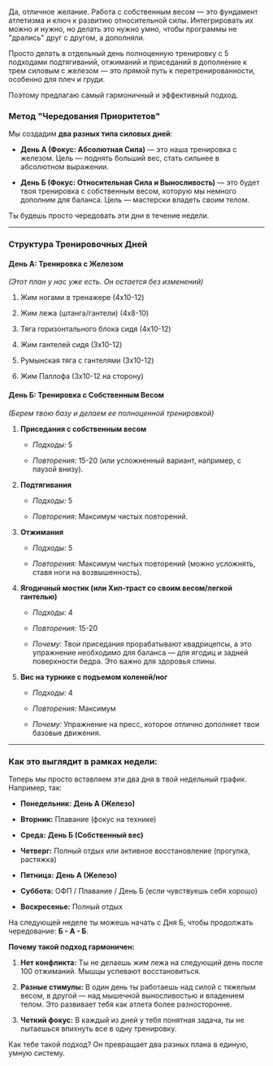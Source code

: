 Да, отличное желание. Работа с собственным весом — это фундамент атлетизма и ключ к развитию относительной силы. Интегрировать их можно и нужно, но делать это нужно умно, чтобы программы не "дрались" друг с другом, а дополняли.

Просто делать в отдельный день полноценную тренировку с 5 подходами подтягиваний, отжиманий и приседаний в дополнение к трем силовым с железом — это прямой путь к перетренированности, особенно для плеч и груди.

Поэтому предлагаю самый гармоничный и эффективный подход.

### **Метод "Чередования Приоритетов"**

Мы создадим **два разных типа силовых дней**:

- **День А (Фокус: Абсолютная Сила)** — это наша тренировка с железом. Цель — поднять больший вес, стать сильнее в абсолютном выражении.
    
- **День Б (Фокус: Относительная Сила и Выносливость)** — это будет твоя тренировка с собственным весом, которую мы немного дополним для баланса. Цель — мастерски владеть своим телом.
    

Ты будешь просто чередовать эти дни в течение недели.

---

### **Структура Тренировочных Дней**

#### **День А: Тренировка с Железом**

_(Этот план у нас уже есть. Он остается без изменений)_

1. Жим ногами в тренажере (4x10-12)
    
2. Жим лежа (штанга/гантели) (4x8-10)
    
3. Тяга горизонтального блока сидя (4x10-12)
    
4. Жим гантелей сидя (3x10-12)
    
5. Румынская тяга с гантелями (3x10-12)
    
6. Жим Паллофа (3x10-12 на сторону)
    

#### **День Б: Тренировка с Собственным Весом**

_(Берем твою базу и делаем ее полноценной тренировкой)_

1. **Приседания с собственным весом**
    
    - _Подходы:_ 5
        
    - _Повторения:_ 15-20 (или усложненный вариант, например, с паузой внизу).
        
2. **Подтягивания**
    
    - _Подходы:_ 5
        
    - _Повторения:_ Максимум чистых повторений.
        
3. **Отжимания**
    
    - _Подходы:_ 5
        
    - _Повторения:_ Максимум чистых повторений (можно усложнять, ставя ноги на возвышенность).
        
4. **Ягодичный мостик (или Хип-траст со своим весом/легкой гантелью)**
    
    - _Подходы:_ 4
        
    - _Повторения:_ 15-20
        
    - _Почему:_ Твои приседания прорабатывают квадрицепсы, а это упражнение необходимо для баланса — для ягодиц и задней поверхности бедра. Это важно для здоровья спины.
        
5. **Вис на турнике с подъемом коленей/ног**
    
    - _Подходы:_ 4
        
    - _Повторения:_ Максимум
        
    - _Почему:_ Упражнение на пресс, которое отлично дополняет твои базовые движения.
        

---

### **Как это выглядит в рамках недели:**

Теперь мы просто вставляем эти два дня в твой недельный график. Например, так:

- **Понедельник:** **День А (Железо)**
    
- **Вторник:** Плавание (фокус на технике)
    
- **Среда:** **День Б (Собственный вес)**
    
- **Четверг:** Полный отдых или активное восстановление (прогулка, растяжка)
    
- **Пятница:** **День А (Железо)**
    
- **Суббота:** ОФП / Плавание / День Б (если чувствуешь себя хорошо)
    
- **Воскресенье:** Полный отдых
    

На следующей неделе ты можешь начать с Дня Б, чтобы продолжать чередование: **Б - А - Б**.

**Почему такой подход гармоничен:**

1. **Нет конфликта:** Ты не делаешь жим лежа на следующий день после 100 отжиманий. Мышцы успевают восстановиться.
    
2. **Разные стимулы:** В один день ты работаешь над силой с тяжелым весом, в другой — над мышечной выносливостью и владением телом. Это развивает тебя как атлета более разносторонне.
    
3. **Четкий фокус:** В каждый из дней у тебя понятная задача, ты не пытаешься впихнуть все в одну тренировку.
    

Как тебе такой подход? Он превращает два разных плана в единую, умную систему.
